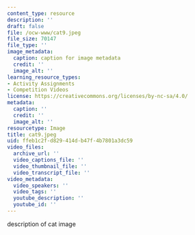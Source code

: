 ```yaml
---
content_type: resource
description: ''
draft: false
file: /ocw-www/cat9.jpeg
file_size: 70147
file_type: ''
image_metadata:
  caption: caption for image metadata
  credit: ''
  image_alt: ''
learning_resource_types:
- Activity Assignments
- Competition Videos
license: https://creativecommons.org/licenses/by-nc-sa/4.0/
metadata:
  caption: ''
  credit: ''
  image_alt: ''
resourcetype: Image
title: cat9.jpeg
uid: ffeb1c2f-d829-414d-b47f-4b7801a3dc59
video_files:
  archive_url: ''
  video_captions_file: ''
  video_thumbnail_file: ''
  video_transcript_file: ''
video_metadata:
  video_speakers: ''
  video_tags: ''
  youtube_description: ''
  youtube_id: ''
---
```

description of cat image